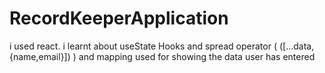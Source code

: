 # RecordKeeperApplication
i used react. i learnt about useState Hooks and spread operator ( ([...data, {name,email}]) ) and mapping used for showing the data user has entered
